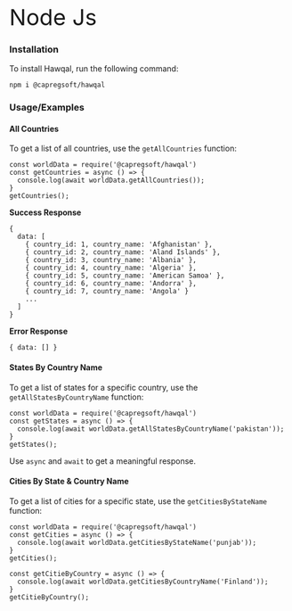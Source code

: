 <span style="font-size:40px;">Node Js</span>

### Installation

To install Hawqal, run the following command:

```code
npm i @capregsoft/hawqal
```
### Usage/Examples

#### All Countries


To get a list of all countries, use the `getAllCountries` function:

```code
const worldData = require('@capregsoft/hawqal')
const getCountries = async () => {
  console.log(await worldData.getAllCountries());
}
getCountries();
```
 <span style="font-weight:bold;"> Success Response</span>


```
{
  data: [
    { country_id: 1, country_name: 'Afghanistan' },
    { country_id: 2, country_name: 'Aland Islands' },
    { country_id: 3, country_name: 'Albania' },
    { country_id: 4, country_name: 'Algeria' },
    { country_id: 5, country_name: 'American Samoa' },
    { country_id: 6, country_name: 'Andorra' },
    { country_id: 7, country_name: 'Angola' }
    ...
  ]
}
```
 <span style="font-weight:bold;"> Error Response</span>
```code
{ data: [] }
```

#### States By Country Name

To get a list of states for a specific country, use the `getAllStatesByCountryName` function:

```code
const worldData = require('@capregsoft/hawqal')
const getStates = async () => {
  console.log(await worldData.getAllStatesByCountryName('pakistan'));
}
getStates();
```

Use `async` and `await` to get a meaningful response.

#### Cities By State & Country Name

To get a list of cities for a specific state, use the `getCitiesByStateName` function:

```code
const worldData = require('@capregsoft/hawqal')
const getCities = async () => {
  console.log(await worldData.getCitiesByStateName('punjab'));
}
getCities();

const getCitieByCountry = async () => {
  console.log(await worldData.getCitiesByCountryName('Finland'));
}
getCitieByCountry();
```

